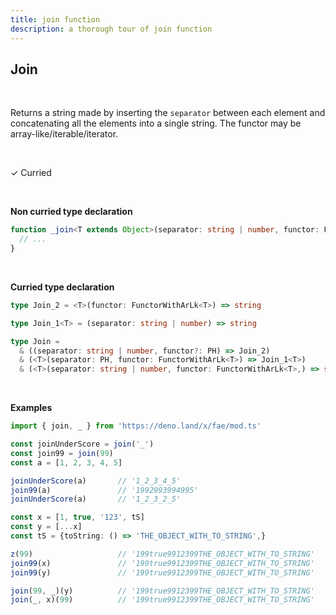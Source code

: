 ```yaml
---
title: join function
description: a thorough tour of join function
---
```


## Join

<br>

Returns a string made by inserting the `separator` between each element and concatenating all the elements into a single string.
The functor may be array-like/iterable/iterator.

<br>

&check; Curried

<br>

**Non curried type declaration**
```typescript
function _join<T extends Object>(separator: string | number, functor: FunctorWithArLk<T>): string {
  // ...
}
```
<br>

**Curried type declaration**

```typescript
type Join_2 = <T>(functor: FunctorWithArLk<T>) => string

type Join_1<T> = (separator: string | number) => string

type Join =
  & ((separator: string | number, functor?: PH) => Join_2)
  & (<T>(separator: PH, functor: FunctorWithArLk<T>) => Join_1<T>)
  & (<T>(separator: string | number, functor: FunctorWithArLk<T>,) => string)
```

<br>

**Examples**
```typescript
import { join, _ } from 'https://deno.land/x/fae/mod.ts'

const joinUnderScore = join('_')
const join99 = join(99)
const a = [1, 2, 3, 4, 5]

joinUnderScore(a)       // '1_2_3_4_5'
join99(a)               // '1992993994995'
joinUnderScore(a)       // '1_2_3_2_5'

const x = [1, true, '123', tS]
const y = [...x]
const tS = {toString: () => 'THE_OBJECT_WITH_TO_STRING',}

z(99)                   // '199true9912399THE_OBJECT_WITH_TO_STRING'
join99(x)               // '199true9912399THE_OBJECT_WITH_TO_STRING'
join99(y)               // '199true9912399THE_OBJECT_WITH_TO_STRING'

join(99, _)(y)          // '199true9912399THE_OBJECT_WITH_TO_STRING'
join(_, x)(99)          // '199true9912399THE_OBJECT_WITH_TO_STRING'
```